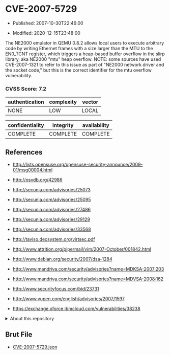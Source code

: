 # CVE-2007-5729

- Published: 2007-10-30T22:46:00

- Modified: 2020-12-15T23:48:00

The NE2000 emulator in QEMU 0.8.2 allows local users to execute arbitrary code by writing Ethernet frames with a size larger than the MTU to the EN0_TCNT register, which triggers a heap-based buffer overflow in the slirp library, aka NE2000 "mtu" heap overflow.  NOTE: some sources have used CVE-2007-1321 to refer to this issue as part of "NE2000 network driver and the socket code," but this is the correct identifier for the mtu overflow vulnerability.

### CVSS Score: **7.2**

| authentication | complexity | vector |
| --- | --- | --- |
| NONE | LOW | LOCAL |

| confidentiality | integrity | availability |
| --- | --- | --- |
| COMPLETE | COMPLETE | COMPLETE |

## References

* http://lists.opensuse.org/opensuse-security-announce/2009-01/msg00004.html

* http://osvdb.org/42986

* http://secunia.com/advisories/25073

* http://secunia.com/advisories/25095

* http://secunia.com/advisories/27486

* http://secunia.com/advisories/29129

* http://secunia.com/advisories/33568

* http://taviso.decsystem.org/virtsec.pdf

* http://www.attrition.org/pipermail/vim/2007-October/001842.html

* http://www.debian.org/security/2007/dsa-1284

* http://www.mandriva.com/security/advisories?name=MDKSA-2007:203

* http://www.mandriva.com/security/advisories?name=MDVSA-2008:162

* http://www.securityfocus.com/bid/23731

* http://www.vupen.com/english/advisories/2007/1597

* https://exchange.xforce.ibmcloud.com/vulnerabilities/38238

<details>
<summary>About this repository</summary> 

  This repository is part of the project [Live Hack CVE](https://github.com/Live-Hack-CVE). Main website can be found [www.live-hack.org](https://www.live-hack.org) 
  
  Made by [Sn0wAlice](https://github.com/Sn0wAlice) for the people that care about security and need to have a feed of the latest CVEs. Hope you enjoy it, don't forget to star the repo and follow me on [Twitter](https://twitter.com/Sn0wAlice) and [Github](https://github.com/Sn0wAlice). And that is my [personnal website](https://www.alice-snow.me/)

  - [Home Page](https://github.com/Live-Hack-CVE)
  - [Framework](https://github.com/Live-Hack-CVE/cve-framework)
  - [CVE database](https://github.com/Live-Hack-CVE/full_database)
  - [Changelog](https://github.com/Live-Hack-CVE/Changelog)
</details>

## Brut File

* [CVE-2007-5729.json](https://raw.githubusercontent.com/Live-Hack-CVE/full_database/main/cves/2007/CVE-2007-5729.json)

